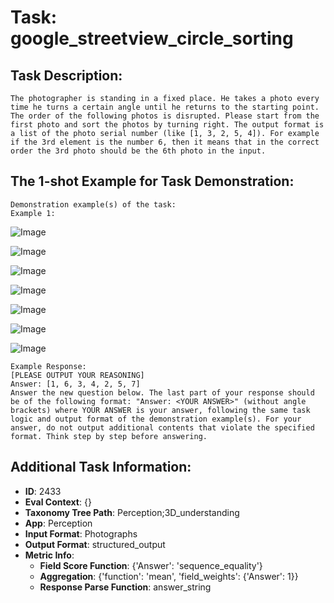 # Task: google_streetview_circle_sorting

## Task Description:

```
The photographer is standing in a fixed place. He takes a photo every time he turns a certain angle until he returns to the starting point. The order of the following photos is disrupted. Please start from the first photo and sort the photos by turning right. The output format is a list of the photo serial number (like [1, 3, 2, 5, 4]). For example if the 3rd element is the number 6, then it means that in the correct order the 3rd photo should be the 6th photo in the input.
```

## The 1-shot Example for Task Demonstration:

```
Demonstration example(s) of the task:
Example 1:
```

![Image](1-1.png)

![Image](1-5.png)

![Image](1-3.png)

![Image](1-4.png)

![Image](1-6.png)

![Image](1-2.png)

![Image](1-7.png)

```
Example Response:
[PLEASE OUTPUT YOUR REASONING]
Answer: [1, 6, 3, 4, 2, 5, 7]
Answer the new question below. The last part of your response should be of the following format: "Answer: <YOUR ANSWER>" (without angle brackets) where YOUR ANSWER is your answer, following the same task logic and output format of the demonstration example(s). For your answer, do not output additional contents that violate the specified format. Think step by step before answering.
```

## Additional Task Information:

- **ID**: 2433
- **Eval Context**: {}
- **Taxonomy Tree Path**: Perception;3D_understanding
- **App**: Perception
- **Input Format**: Photographs
- **Output Format**: structured_output
- **Metric Info**:
  - **Field Score Function**: {'Answer': 'sequence_equality'}
  - **Aggregation**: {'function': 'mean', 'field_weights': {'Answer': 1}}
  - **Response Parse Function**: answer_string

